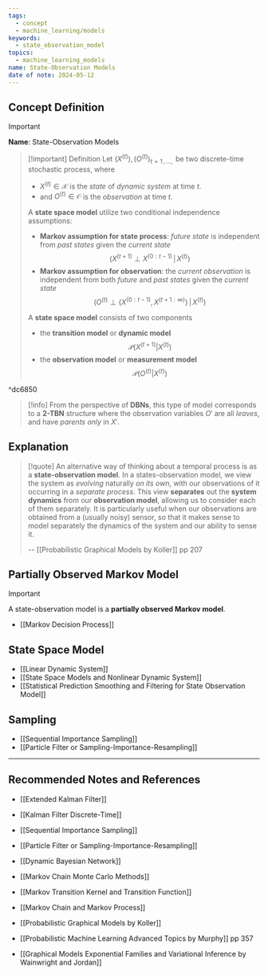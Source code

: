```yaml
---
tags:
  - concept
  - machine_learning/models
keywords:
  - state_observation_model
topics:
  - machine_learning_models
name: State-Observation Models
date of note: 2024-05-12
---
```


## Concept Definition

>[!important]
>**Name**: State-Observation Models

>[!important] Definition
>Let $(X^{(t)}), (O^{(t)})_{t=1\,{,}\ldots{,}\,}$ be two discrete-time stochastic process, where 
>- $X^{(t)} \in \mathcal{X}$ is the *state* of *dynamic system* at time $t$.
>- and $O^{(t)} \in \mathcal{O}$ is the *observation* at time $t$.
>  
>A **state space model**  utilize two conditional independence assumptions:
>- **Markov assumption for state process**:  *future state* is independent from *past states*  given the *current state* $$(X^{(t+1)} \perp  X^{(0:t-1)} \,|\, X^{(t)} )$$
>- **Markov assumption for observation**: the *current observation* is independent from both *future* and *past states* given the *current state* $$(O^{(t)} \perp  \{X^{(0:t-1)},\, X^{(t+1:\infty)} \} \,|\, X^{(t)} )$$
>  
>A  **state space model** consists of two components
>- the **transition model** or **dynamic model** $$\mathcal{P}(X^{(t+1)} | X^{(t)})$$
>- the **observation model** or **measurement model** $$\mathcal{P}(O^{(t)} | X^{(t)})$$

^dc6850

>[!info]
>From the perspective of **DBNs**, this type of model corresponds to a **2-TBN** structure where the observation variables $O'$ are all *leaves*, and have *parents only* in $X'$.


## Explanation

>[!quote]
>An alternative way of thinking about a temporal process is as a **state-observation model**. In a states-observation model, we view the system as *evolving* naturally *on its own*, with our observations of it occurring in a *separate process*. This view **separates** out the **system dynamics** from our **observation model**, allowing us to consider each of them separately. It is particularly useful when our observations are obtained from a (usually noisy) sensor, so that it makes sense to model separately the dynamics of the system and our ability to sense it.
>
>-- [[Probabilistic Graphical Models by Koller]] pp 207

## Partially Observed Markov Model

>[!important]
>A state-observation model is a **partially observed Markov model**.

- [[Markov Decision Process]]

## State Space Model

- [[Linear Dynamic System]]
- [[State Space Models and Nonlinear Dynamic System]]
- [[Statistical Prediction Smoothing and Filtering for State Observation Model]]

## Sampling

- [[Sequential Importance Sampling]]
- [[Particle Filter or Sampling-Importance-Resampling]]



-----------
##  Recommended Notes and References


- [[Extended Kalman Filter]]
- [[Kalman Filter Discrete-Time]]
- [[Sequential Importance Sampling]]
- [[Particle Filter or Sampling-Importance-Resampling]]


- [[Dynamic Bayesian Network]]
- [[Markov Chain Monte Carlo Methods]]
- [[Markov Transition Kernel and Transition Function]]
- [[Markov Chain and Markov Process]]

- [[Probabilistic Graphical Models by Koller]]
- [[Probabilistic Machine Learning Advanced Topics by Murphy]] pp 357
- [[Graphical Models Exponential Families and Variational Inference by Wainwright and Jordan]]